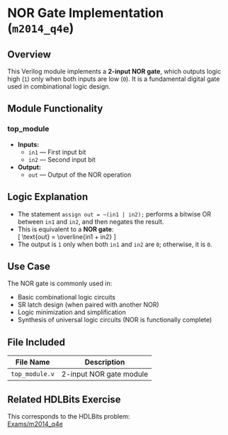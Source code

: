 # NOR Gate Implementation (`m2014_q4e`)

## Overview
This Verilog module implements a **2-input NOR gate**, which outputs logic high (`1`) only when both inputs are low (`0`). It is a fundamental digital gate used in combinational logic design.

## Module Functionality

### top_module
- **Inputs:**
  - `in1` — First input bit
  - `in2` — Second input bit
- **Output:**
  - `out` — Output of the NOR operation

## Logic Explanation

- The statement `assign out = ~(in1 | in2);` performs a bitwise OR between `in1` and `in2`, and then negates the result.
- This is equivalent to a **NOR gate**:  
  \[
  \text{out} = \overline{in1 + in2}
  \]
- The output is `1` only when both `in1` and `in2` are `0`; otherwise, it is `0`.

## Use Case

The NOR gate is commonly used in:
- Basic combinational logic circuits
- SR latch design (when paired with another NOR)
- Logic minimization and simplification
- Synthesis of universal logic circuits (NOR is functionally complete)

## File Included

| File Name       | Description             |
|------------------|-------------------------|
| `top_module.v`   | 2-input NOR gate module |

## Related HDLBits Exercise
This corresponds to the HDLBits problem:  
[Exams/m2014_q4e](https://hdlbits.01xz.net/wiki/Exams/m2014_q4e)
